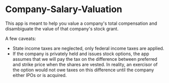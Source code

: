 # Company-Salary-Valuation

This app is meant to help you value a company's total compensation and disambiguate the value of that company's stock grant. 

A few caveats:
- State income taxes are neglected, only federal income taxes are applied.
- If the company is privately held and issues stock options, the app assumes that we will pay the tax on the difference between preferred and strike price when the shares are vested. In reality, an exercisor of the option would not owe taxes on this difference until the company either IPOs or is acquired.

